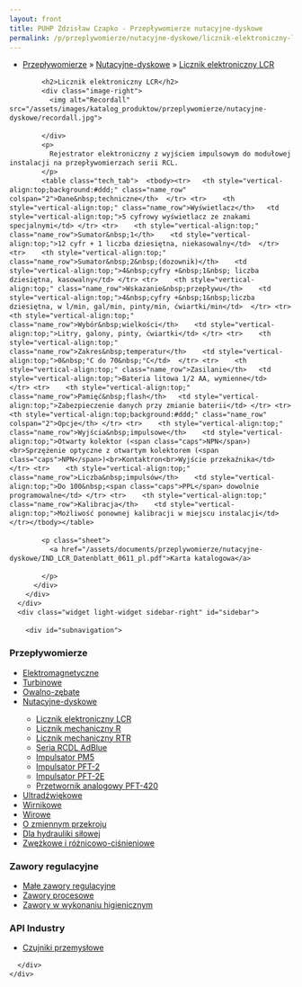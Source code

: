 ```yaml
---
layout: front
title: PUHP Zdzisław Czapko - Przepływomierze nutacyjne-dyskowe
permalink: /p/przeplywomierze/nutacyjne-dyskowe/licznik-elektroniczny-lcr/
---
```


<div id="content">
  <div class="wrapper-with-color-background">
    <div class="content-area-blog blog-background-sidebar-right">
      <div class="mainarea-left" id="mainarea">
        <div class="blogpost-blog3">
          <div class="post-content">
            <ul class="meta">
<li>
<a href="/p/przeplywomierze">Przepływomierze</a>
»
<a href="/p/przeplywomierze/nutacyjne-dyskowe">Nutacyjne-dyskowe</a>
»
<a href="/p/przeplywomierze/nutacyjne-dyskowe/licznik-elektroniczny-lcr">Licznik elektroniczny LCR</a>
</li>
</ul>

            <h2>Licznik elektroniczny LCR</h2>
            <div class="image-right">
              <img alt="Recordall" src="/assets/images/katalog_produktow/przeplywomierze/nutacyjne-dyskowe/recordall.jpg">

            </div>
            <p>
              Rejestrator elektroniczny z wyjściem impulsowym do modułowej instalacji na przepływomierzach serii RCL.
            </p>
            <table class="tech_tab">  <tbody><tr>   <th style="vertical-align:top;background:#ddd;" class="name_row" colspan="2">Dane&nbsp;techniczne</th>  </tr> <tr>    <th style="vertical-align:top;" class="name_row">Wyświetlacz</th>   <td style="vertical-align:top;">5 cyfrowy wyświetlacz ze znakami specjalnymi</td> </tr> <tr>    <th style="vertical-align:top;" class="name_row">Sumator&nbsp;1</th>    <td style="vertical-align:top;">12 cyfr + 1 liczba dziesiętna, niekasowalny</td>  </tr> <tr>    <th style="vertical-align:top;" class="name_row">Sumator&nbsp;2&nbsp;(dozownik)</th>    <td style="vertical-align:top;">4&nbsp;cyfry +&nbsp;1&nbsp; liczba dziesiętna, kasowalny</td> </tr> <tr>    <th style="vertical-align:top;" class="name_row">Wskazanie&nbsp;przepływu</th>    <td style="vertical-align:top;">4&nbsp;cyfry +&nbsp;1&nbsp;liczba dziesiętna, w l/min, gal/min, pinty/min, ćwiartki/min</td>  </tr> <tr>    <th style="vertical-align:top;" class="name_row">Wybór&nbsp;wielkości</th>    <td style="vertical-align:top;">Litry, galony, pinty, ćwiartki</td> </tr> <tr>    <th style="vertical-align:top;" class="name_row">Zakres&nbsp;temperatur</th>    <td style="vertical-align:top;">0&nbsp;°C do 70&nbsp;°C</td>  </tr> <tr>    <th style="vertical-align:top;" class="name_row">Zasilanie</th>   <td style="vertical-align:top;">Bateria litowa 1/2 AA, wymienne</td>  </tr> <tr>    <th style="vertical-align:top;" class="name_row">Pamięć&nbsp;flash</th>   <td style="vertical-align:top;">Zabezpieczenie danych przy zmianie baterii</td> </tr> <tr>    <th style="vertical-align:top;background:#ddd;" class="name_row" colspan="2">Opcje</th> </tr> <tr>    <th style="vertical-align:top;" class="name_row">Wyjścia&nbsp;impulsowe</th>    <td style="vertical-align:top;">Otwarty kolektor (<span class="caps">NPN</span>)<br>Sprzężenie optyczne z otwartym kolektorem (<span class="caps">NPN</span>)<br>Kontaktron<br>Wyjście przekaźnika</td> </tr> <tr>    <th style="vertical-align:top;" class="name_row">Liczba&nbsp;impulsów</th>    <td style="vertical-align:top;">Do 100&nbsp;<span class="caps">PPL</span> dowolnie programowalne</td> </tr> <tr>    <th style="vertical-align:top;" class="name_row">Kalibracja</th>    <td style="vertical-align:top;">Możliwość ponownej kalibracji w miejscu instalacji</td> </tr></tbody></table>

            <p class="sheet">
              <a href="/assets/documents/przeplywomierze/nutacyjne-dyskowe/IND_LCR_Datenblatt_0611_pl.pdf">Karta katalogowa</a>

            </p>
          </div>
        </div>
      </div>
      <div class="widget light-widget sidebar-right" id="sidebar">
        
        <div id="subnavigation">
<h3>Przepływomierze</h3>
<ul class="subcategories">
<li class="category"><a href="/p/przeplywomierze/elektromagnetyczne">Elektromagnetyczne</a></li>
<li class="category"><a href="/p/przeplywomierze/turbinowe">Turbinowe</a></li>
<li class="category"><a href="/p/przeplywomierze/owalno-zebate">Owalno-zębate</a></li>
<li class="category"><a href="/p/przeplywomierze/nutacyjne-dyskowe">Nutacyjne-dyskowe</a></li>
<div class="light-widget">
<ul class="products">
<li class="product"><a href="/p/przeplywomierze/nutacyjne-dyskowe/licznik-elektroniczny-lcr">Licznik elektroniczny LCR</a></li>
<li class="product"><a href="/p/przeplywomierze/nutacyjne-dyskowe/licznik-mechaniczny-r">Licznik mechaniczny R</a></li>
<li class="product"><a href="/p/przeplywomierze/nutacyjne-dyskowe/licznik-mechaniczny-rtr">Licznik mechaniczny RTR</a></li>
<li class="product"><a href="/p/przeplywomierze/nutacyjne-dyskowe/seria-rcdl-adblue">Seria RCDL AdBlue</a></li>
<li class="product"><a href="/p/przeplywomierze/nutacyjne-dyskowe/impulsator-pm5">Impulsator PM5</a></li>
<li class="product"><a href="/p/przeplywomierze/nutacyjne-dyskowe/impulsator-pft-2">Impulsator PFT-2</a></li>
<li class="product"><a href="/p/przeplywomierze/nutacyjne-dyskowe/impulsator-pft-2e">Impulsator PFT-2E</a></li>
<li class="product"><a href="/p/przeplywomierze/nutacyjne-dyskowe/przetwornik-analogowy-pft-420">Przetwornik analogowy PFT-420</a></li>
</ul>
</div>
<li class="category"><a href="/p/przeplywomierze/ultradzwiekowe">Ultradźwiękowe</a></li>
<li class="category"><a href="/p/przeplywomierze/wirnikowe">Wirnikowe</a></li>
<li class="category"><a href="/p/przeplywomierze/wirowe">Wirowe</a></li>
<li class="category"><a href="/p/przeplywomierze/o-zmiennym-przekroju">O zmiennym przekroju</a></li>
<li class="category"><a href="/p/przeplywomierze/dla-hydrauliki-silowej">Dla hydrauliki siłowej</a></li>
<li class="category"><a href="/p/przeplywomierze/zwezkowe-i-roznicowo-cisnieniowe">Zwężkowe i różnicowo-ciśnieniowe</a></li>
</ul>
<h3>Zawory regulacyjne</h3>
<ul class="subcategories">
<li class="category"><a href="/p/zawory-regulacyjne/male-zawory-regulacyjne">Małe zawory regulacyjne</a></li>
<li class="category"><a href="/p/zawory-regulacyjne/zawory-procesowe">Zawory procesowe</a></li>
<li class="category"><a href="/p/zawory-regulacyjne/zawory-w-wykonaniu-higienicznym">Zawory w wykonaniu higienicznym</a></li>
</ul>
<h3>API Industry</h3>
<ul class="subcategories">
<li class="category"><a href="/p/api-industry/czujniki-przemyslowe">Czujniki przemysłowe</a></li>
</ul>
</div>

      </div>
    </div>
  </div>
</div>